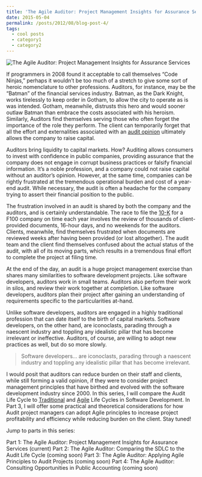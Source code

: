 ```yaml
---
title: 'The Agile Auditor: Project Management Insights for Assurance Services'
date: 2015-05-04
permalink: /posts/2012/08/blog-post-4/
tags:
  - cool posts
  - category1
  - category2
---
```


![The Agile Auditor: Project Management Insights for Assurance Services](https://web.archive.org/web/20170706044401im_/http://www.specificgeneralist.com/wp-content/uploads/2015/05/batt_by_archonyto-d3e0e5b-e1430779468420.jpg)

If programmers in 2008 found it acceptable to call themselves “Code Ninjas,” perhaps it wouldn’t be too much of a stretch to give some sort of heroic nomenclature to other professions. Auditors, for instance, may be the “Batman” of the financial services industry. Batman, as the Dark Knight, works tirelessly to keep order in Gotham, to allow the city to operate as is was intended. Gotham, meanwhile, distrusts this hero and would sooner outlaw Batman than embrace the costs associated with his heroism. Similarly, Auditors find themselves serving those who often forget the importance of the role they perform. The client can temporarily forget that all the effort and externalities associated with an [audit opinion](https://web.archive.org/web/20170706044401/http://en.wikipedia.org/wiki/Auditor's_report) ultimately allows the company to raise capital.

Auditors bring liquidity to capital markets. How? Auditing allows consumers to invest with confidence in public companies, providing assurance that the company does not engage in corrupt business practices or falsify financial information. It’s a noble profession, and a company could not raise capital without an auditor’s opinion. However, at the same time, companies can be rightly frustrated at the tremendous operational burden and cost of a year-end audit. While necessary, the audit is often a headache for the company trying to assert their financial position to the public.

The frustration involved in an audit is shared by both the company and the auditors, and is certainly understandable. The race to file the [10-K](https://web.archive.org/web/20170706044401/http://en.wikipedia.org/wiki/Form_10-K) for a F100 company on time each year involves the review of thousands of client-provided documents, 16-hour days, and no weekends for the auditors. Clients, meanwhile, find themselves frustrated when documents are reviewed weeks after having been provided (or lost altogether). The audit team and the client find themselves confused about the actual status of the audit, with all of its moving parts, which results in a tremendous final effort to complete the project at filing time.

At the end of the day, an audit is a huge project management exercise than shares many similarities to software development projects. Like software developers, auditors work in small teams. Auditors also perform their work in silos, and review their work together at completion. Like software developers, auditors plan their project after gaining an understanding of requirements specific to the particularities at-hand.

Unlike software developers, auditors are engaged in a highly traditional profession that can date itself to the birth of capital markets. Software developers, on the other hand, are iconoclasts, parading through a naescent industry and toppling any idealistic pillar that has become irrelevant or ineffective. Auditors, of course, are willing to adopt new practices as well, but do so more slowly.

> Software developers… are iconoclasts, parading through a naescent industry and toppling any idealistic pillar that has become irrelevant.

I would posit that auditors can reduce burden on their staff and clients, while still forming a valid opinion, if they were to consider project management principles that have birthed and evolved with the software development industry since 2000. In this series, I will compare the Audit Life Cycle to [Traditional](https://web.archive.org/web/20170706044401/http://en.wikipedia.org/wiki/Systems_development_life_cycle) and [Agile](https://web.archive.org/web/20170706044401/http://en.wikipedia.org/wiki/Agile_software_development) Life Cycles in Software Development. In Part 3, I will offer some practical and theoretical considerations for how Audit project managers can adopt Agile principles to increase project profitability and efficiency while reducing burden on the client. Stay tuned!

Jump to parts in this series:

Part 1: The Agile Auditor: Project Management Insights for Assurance Services (current)
Part 2: The Agile Auditor: Comparing the SDLC to the Audit Life Cycle (coming soon)
Part 3: The Agile Auditor: Applying Agile Principles to Audit Projects (coming soon)
Part 4: The Agile Auditor: Consulting Opportunities in Public Accounting (coming soon)